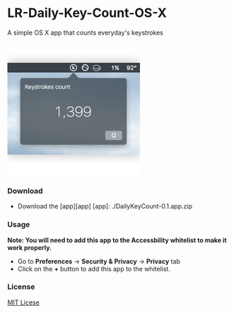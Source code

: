 # LR-Daily-Key-Count-OS-X
A simple OS X app that counts everyday's keystrokes

<img src="./screenshot.png" width="300px"/>

### Download
* Download the [app][app]
[app]: ./DailyKeyCount-0.1.app.zip

### Usage
__Note: You will need to add this app to the Accessbility whitelist to make it work properly.__
* Go to __Preferences__ -> __Security & Privacy__ -> __Privacy__ tab 
* Click on the __+__ button to add this app to the whitelist.

### License
[MIT Licese][license]

[license]: ./LICEENSE
